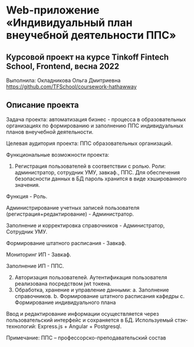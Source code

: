 # Web-приложение «Индивидуальный план внеучебной деятельности ППС»

## Курсовой проект на курсе Tinkoff Fintech School, Frontend, весна 2022
Выполнила: Окладникова Ольга Дмитриевна  
https://github.com/TFSchool/coursework-hathawway

## Описание проекта

Задача проекта: автоматизация бизнес - процесса в образовательных организациях по формированию и заполнению ППС индивидуальных планов внеучебной деятельности.

Целевая аудитория проекта: ППС образовательных организаций.

Функциональные возможности проекта:
1.	Регистрация пользователей в соответствии с ролью.
    Роли: администратор, сотрудник УМУ, завкаф., ППС. Для обеспечения безопасности данных в БД пароль хранится в виде хэшированного значения.

Функция - Роль.

Администрирование учетных записей пользователя (регистрация+редактирование) - Администратор.

Заполнение и корректировка справочников - Администратор, Сотрудник УМУ.

Формирование штатного расписания - Завкаф.

Мониторинг ИП - Завкаф.

Заполнение ИП - ППС.


2.	Авторизация пользователей.
    Аутентификация пользователя реализована посредством jwt токена.
3.	Обработка, хранение и управление данными:
    a.	Заполнение справочников.
    b.	Формирование штатного расписания кафедры
    c.	Формирование индивидуального плана

Ввод и редактирование информации осуществляется через пользовательский интерфейс и сохраняется в БД.
Используемый стэк-технологий: Express.js + Angular + Postgresql.

Примечание: ППС – профессорско-преподавательский состав

